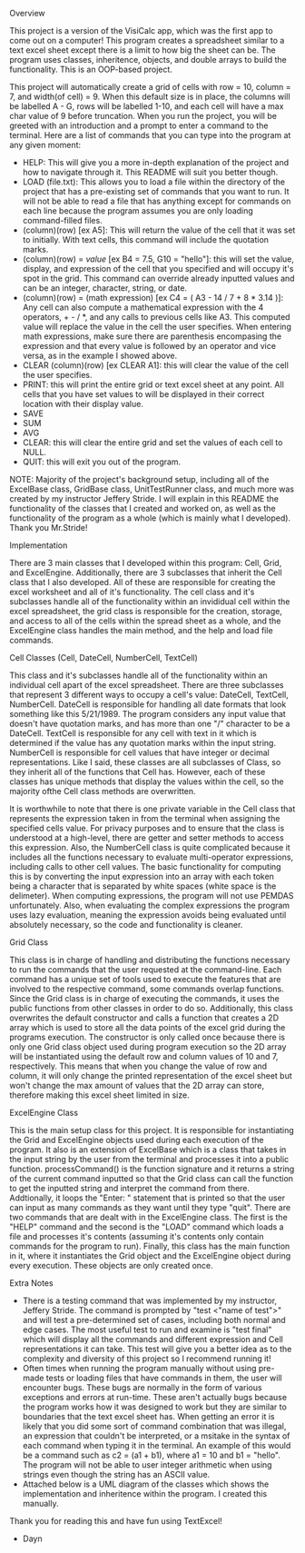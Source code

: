 Overview

This project is a version of the VisiCalc app, which was the first app to come out on a computer! This program creates a spreadsheet similar to a text excel sheet
except there is a limit to how big the sheet can be. The program uses classes, inheritence, objects, and double arrays to build the functionality. This is an OOP-based project. 

This project will automatically create a grid of cells with row = 10, column = 7, and width(of cell) = 9. When this default size is in place, the columns will be labelled A - G, rows will be labelled 1-10, and each cell will have a max char value of 9 before truncation. When you run the project, you will be greeted with an introduction and a prompt to enter a command to the terminal. Here are a list of commands that you can type into the program at any given moment:
  
 - HELP: This will give you a more in-depth explanation of the project and how to navigate through it. This README will suit you better though. 
 - LOAD (file.txt): This allows you to load a file within the directory of the project that has a pre-existing set of commands that you want to run. It will not be able to read a file that has anything except for commands on each line because the program assumes you are only loading command-filled files.
 - (column)(row) [ex A5]: This will return the value of the cell that it was set to initially. With text cells, this command will include the quotation marks.
 - (column)(row) = *value* [ex B4 = 7.5, G10 = "hello"]: this will set the value, display, and expression of the cell that you specified and will occupy it's spot in the grid. This command can override already inputted values and can be an integer, character, string, or date.
 - (column)(row) = (math expression) [ex C4 = ( A3 - 14 / 7 + 8 * 3.14 )]: Any cell can also compute a mathematical expression with the 4 operators, + - / *, and any calls to previous cells like A3. This computed value will replace the value in the cell the user specifies. When entering math expressions, make sure there are parenthesis encompasing the expression and that every value is followed by an operator and vice versa, as in the example I showed above.
 - CLEAR (column)(row) [ex CLEAR A1]: this will clear the value of the cell the user specifies.
 - PRINT: this will print the entire grid or text excel sheet at any point. All cells that you have set values to will be displayed in their correct location with their display value. 
 - SAVE 
 - SUM
 - AVG
 - CLEAR: this will clear the entire grid and set the values of each cell to NULL.
 - QUIT: this will exit you out of the program.
  
NOTE: Majority of the project's background setup, including all of the ExcelBase class, GridBase class, UnitTestRunner class, and much more was created by my instructor Jeffery Stride. I will explain in this README the functionality of the classes that I created and worked on, as well as the functionality of the program as a whole (which is mainly what I developed). Thank you Mr.Stride!

Implementation

There are 3 main classes that I developed within this program: Cell, Grid, and ExcelEngine. Additionally, there are 3 subclasses that inherit the Cell class that I also developed. All of these are responsible for creating the excel worksheet and all of it's functionality. The cell class and it's subclasses handle all of the functionality within an invididual cell within the excel spreadsheet, the grid class is responsible for the creation, storage, and access to all of the cells within the spread sheet as a whole, and the ExcelEngine class handles the main method, and the help and load file commands.

Cell Classes (Cell, DateCell, NumberCell, TextCell)
  
This class and it's subclasses handle all of the functionality within an individual cell apart of the excel spreadsheet. There are three subclasses that represent 3 different ways to occupy a cell's value: DateCell, TextCell, NumberCell. DateCell is responsible for handling all date formats that look something like this 5/21/1989. The program considers any input value that doesn't have quotation marks, and has more than one "/" character to be a DateCell. TextCell is responsible for any cell with text in it which is determined if the value has any quotation marks within the input string. NumberCell is responsible for cell values that have integer or decimal representations. Like I said, these classes are all subclasses of Class, so they inherit all of the functions that Cell has. However, each of these classes has unique methods that display the values within the cell, so the majority ofthe Cell class methods are overwritten. 
  
It is worthwhile to note that there is one private variable in the Cell class that represents the expression taken in from the terminal when assigning the specified cells value. For privacy purposes and to ensure that the class is understood at a high-level, there are getter and setter methods to access this expression. Also, the NumberCell class is quite complicated because it includes all the functions necessary to evaluate multi-operator expressions, including calls to other cell values. The basic functionality for computing this is by converting the input expression into an array with each token being a character that is separated by white spaces (white space is the delimeter). When computing expressions, the program will not use PEMDAS unfortunately. Also, when evaluating the complex expressions the program uses lazy evaluation, meaning the expression avoids being evaluated until absolutely necessary, so the code and functionality is cleaner.
  
Grid Class

This class is in charge of handling and distributing the functions necessary to run the commands that the user requested at the command-line. Each command has a unique set of tools used to execute the features that are involved to the respective command, some commands overlap functions. Since the Grid class is in charge of executing the commands, it uses the public functions from other classes in order to do so. Additionally, this class overwrites the default constructor and calls a function that creates a 2D array which is used to store all the data points of the excel grid during the programs execution. The constructor is only called once because there is only one Grid class object used during program execution so the 2D array will be instantiated using the default row and column values of 10 and 7, respectively. This means that when you change the value of row and column, it will only change the printed representation of the excel sheet but won't change the max amount of values that the 2D array can store, therefore making this excel sheet limited in size.

ExcelEngine Class

This is the main setup class for this project. It is responsible for instantiating the Grid and ExcelEngine objects used during each execution of the program. It also is an extension of ExcelBase which is a class that takes in the input string by the user from the terminal and processes it into a public function. processCommand() is the function signature and it returns a string of the current command inputted so that the Grid class can call the function to get the inputted string and interpret the command from there. Addtionally, it loops the "Enter: " statement that is printed so that the user can input as many commands as they want until they type "quit". There are two commands that are dealt with in the ExcelEngine class. The first is the "HELP" command and the second is the "LOAD" command which loads a file and processes it's contents (assuming it's contents only contain commands for the program to run). Finally, this class has the main function in it, where it instantiates the Grid object and the ExcelEngine object during every execution. These objects are only created once.

Extra Notes
 - There is a testing command that was implemented by my instructor, Jeffery Stride. The command is prompted by "test <"name of test">" and will test a pre-determined set of cases, including both normal and edge cases. The most useful test to run and examine is "test final" which will display all the commands and different expression and Cell representations it can take. This test will give you a better idea as to the complexity and diversity of this project so I recommend running it!
 - Often times when running the program manually without using pre-made tests or loading files that have commands in them, the user will encounter bugs. These bugs are normally in the form of various exceptions and errors at run-time. These aren't actually bugs because the program works how it was designed to work but they are similar to boundaries that the text excel sheet has. When getting an error it is likely that you did some sort of command combination that was illegal, an expression that couldn't be interpreted, or a msitake in the syntax of each command when typing it in the terminal. An example of this would be a command such as
c2 = (a1 + b1), where a1 = 10 and b1 = "hello". The program will not be able to user integer arithmetic when using strings even though the string has an ASCII value. 
 - Attached below is a UML diagram of the classes which shows the implementation and inheritence within the program. I created this manually.






Thank you for reading this and have fun using TextExcel!

- Dayn 


  
  


